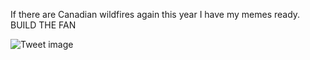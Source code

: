 If there are Canadian wildfires again this year I have my memes ready. BUILD THE FAN


![Tweet image](/asset/crosspoast/GVB4VuFbkAAb9n6.jpg)

